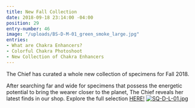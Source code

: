```yaml
---
title: New Fall Collection
date: 2018-09-18 23:14:00 -04:00
position: 29
entry-number: 46
image: "/uploads/BS-D-M-01_green_smoke_large.jpg"
entries:
- What are Chakra Enhancers?
- Colorful Chakra Photoshoot
- New Collection of Chakra Enhancers
---
```


The Chief has curated a whole new collection of specimens for Fall 2018. 

After searching far and wide for specimens that possess the energetic potential to bring the wearer closer to the planet, The Chief reveals her latest finds in our shop. Explore the full selection [HERE!](https://ancienttruthinvestigators.com/shop/)
[![SQ-D-L-01.jpg](/uploads/SQ-D-L-01.jpg)](https://ancienttruthinvestigators.com/shop/)